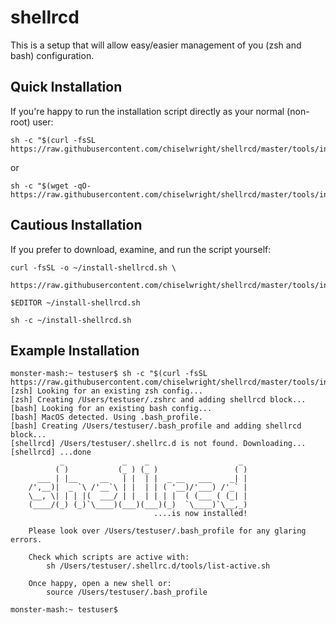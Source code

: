 # shellrcd

This is a setup that will allow easy/easier management of you (zsh and bash)
configuration.

<!-- START doctoc -->
<!-- END doctoc -->

## Quick Installation

If you're happy to run the installation script directly as your normal
(non-root) user:

```
sh -c "$(curl -fsSL https://raw.githubusercontent.com/chiselwright/shellrcd/master/tools/install.sh)"
```

or

```
sh -c "$(wget -qO- https://raw.githubusercontent.com/chiselwright/shellrcd/master/tools/install.sh)"
```

## Cautious Installation

If you prefer to download, examine, and run the script yourself:

```
curl -fsSL -o ~/install-shellrcd.sh \
    https://raw.githubusercontent.com/chiselwright/shellrcd/master/tools/install.sh

$EDITOR ~/install-shellrcd.sh

sh -c ~/install-shellrcd.sh
```

## Example Installation

```
monster-mash:~ testuser$ sh -c "$(curl -fsSL https://raw.githubusercontent.com/chiselwright/shellrcd/master/tools/install.sh)"
[zsh] Looking for an existing zsh config...
[zsh] Creating /Users/testuser/.zshrc and adding shellrcd block...
[bash] Looking for an existing bash config...
[bash] MacOS detected. Using .bash_profile.
[bash] Creating /Users/testuser/.bash_profile and adding shellrcd block...
[shellrcd] /Users/testuser/.shellrc.d is not found. Downloading...
[shellrcd] ...done
           _             _    _                    _
          ( )           (_ ) (_ )                 ( )
      ___ | |__     __   | |  | |  _ __   ___    _| |
    /',__)|  _ `\ /'__`\ | |  | | ( '__)/'___) /'_` |
    \__, \| | | |(  ___/ | |  | | | |  ( (___ ( (_| |
    (____/(_) (_)`\____)(___)(___)(_)  `\____)`\__,_)
                                ....is now installed!

    Please look over /Users/testuser/.bash_profile for any glaring errors.

    Check which scripts are active with:
        sh /Users/testuser/.shellrc.d/tools/list-active.sh

    Once happy, open a new shell or:
        source /Users/testuser/.bash_profile

monster-mash:~ testuser$
```
